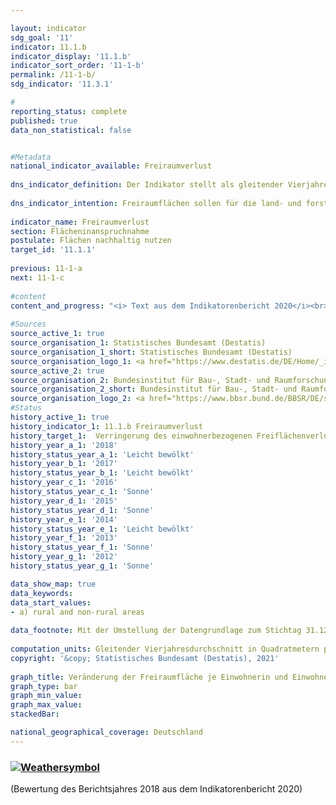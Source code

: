 ```yaml
---

layout: indicator    
sdg_goal: '11'    
indicator: 11.1.b    
indicator_display: '11.1.b'    
indicator_sort_order: '11-1-b'    
permalink: /11-1-b/    
sdg_indicator: '11.3.1'    

#    
reporting_status: complete    
published: true    
data_non_statistical: false    


#Metadata    
national_indicator_available: Freiraumverlust    
    
dns_indicator_definition: Der Indikator stellt als gleitender Vierjahresdurchschnitt die jährliche Veränderung der Freiraumfläche in Quadratmetern je Einwohnerin und Einwohner dar.    
    
dns_indicator_intention: Freiraumflächen sollen für die land- und forstwirtschaftliche Nutzung, als Kultur- und Naturlandschaften sowie als Erholungsräume erhalten bleiben. Daher soll der Rückgang der Freiraumflächen je Einwohnerin und Einwohner reduziert werden. Vermindert sich der Freiraumverlust, so gibt das Hinweise auf einen Erfolg von Maßnahmen, die die Innenentwicklung stärken und so Agrar-, Wald- und Gewässerflächen für die Land- und Forstwirtschaft, den Naturschutz sowie für die Erholung der Bevölkerung schonen.    
    
indicator_name: Freiraumverlust    
section: Flächeninanspruchnahme    
postulate: Flächen nachhaltig nutzen    
target_id: '11.1.1'    
    
previous: 11-1-a    
next: 11-1-c    
    
#content    
content_and_progress: "<i> Text aus dem Indikatorenbericht 2020</i><br><br>Als Freiraumflächen werden Vegetationsflächen (z. B. Ackerland, Weideland oder Waldflächen), sowie Abbauflächen und Wasserflächen bezeichnet. Freiraumflächen sind begrifflich abzugrenzen von Freiflächen im Siedlungsbereich, wie beispielsweise Friedhöfe, Gärten, Parks oder Freizeitanlagen, die zwar weitestgehend unbebaut sind, aber prinzipiell zur Siedlungs- und Verkehrsfläche zählen. Werden also bisher von Bebauung freigehaltene Siedlungsflächen bebaut, spiegelt sich dies nicht im Indikator zum Freiraumverlust wider.<br><br>Im betrachteten Zeitraum verringerte sich der Freiraumverlust pro Kopf im Bundesdurchschnitt. Waren es im gleitenden Vierjahresmittel 2001-2004 noch etwa 5 Quadratmeter je Einwohnerin und Einwohner, so sind es im aktuellen Vierjahresmittel 2015-2018 nur noch rund 3 Quadratmeter.<br><br>Bei gleicher Tendenz zeigen sich zwischen ländlichen und nicht ländlichen Räumen deutliche Unterschiede im Ausmaß der Veränderung. So reduzierte sich der Freiraumverlust in ländlichen Räumen je Einwohnerin und Einwohner von 7,4 auf 4,5 Quadratmeter pro Jahr. In den nicht ländlichen Räumen ging er von 1,8 auf 0,6 Quadratmeter zurück. Hierbei ist zu berücksichtigen, dass es in nicht ländlichen Kreisen und kreisfreien Städten erheblich weniger Freiräumflächen wie Wälder oder Landwirtschaftsflächen gibt als in ländlichen Räumen. Zudem verläuft die Bevölkerungsentwicklung unterschiedlich und wirkt sich entsprechend auf den Indikator aus: Während ländliche Regionen im betrachteten Zeitraum überwiegend einen Rückgang der Bevölkerung verzeichneten, stieg die Einwohnerzahl in nicht ländlichen Regionen insgesamt etwas an.<br><br>Datengrundlagen des Indikators sind die Bevölkerungszahlen und die Flächenerhebung nach Art der tatsächlichen Nutzung des Statistischen Bundesamtes. Da zu seiner Berechnung Bevölkerungsdaten auf regionaler Ebene herangezogen werden, gab es durch den Zensus 2011 einen Sprung in den Zeitreihen. Daneben kam es im amtlichen Liegenschaftskataster der Länder in den vergangenen Jahren teilweise zur Neuzuordnung von Flächennutzungen ohne reale Änderung in der Landschaft. Um diese Effekte zu glätten und den langfristigen Trend herauszustellen, wird ein gleitender Vierjahresdurchschnitt abgebildet, der die Daten der jeweiligen Jahre und der drei vorangegangenen Jahre mittelt. Zudem wurde im Jahr 2016 die Umstellung des alten auf den neuen Nutzungsartenkatalog vollendet, was sich auch auf die amtliche Flächenstatistik auswirkte, sodass die Vergleichbarkeit der Daten von 2016 mit den Vorjahren eingeschränkt ist. Aus diesem Grund ist die Entwicklung des Indikators für das Jahr 2016 in der Grafik nur in gestrichelter Form abgebildet.<br><br>Die Unterscheidung zwischen „ländlich“ und „nicht ländlich“ basiert auf einer Typisierung des Thünen-Instituts. Das Institut ordnet Landkreisen und kreisfreien Städten – auf Basis von räumlichen Merkmalen wie „Siedlungsdichte“ und „Anteil land- und forstwirtschaftlicher Fläche“ – einen Grad an „Ländlichkeit“ zu. Somit bezieht sich diese Typisierung auf die Kreisebene und nicht auf kleinere räumliche Einheiten wie Städte und Dörfer."    
    
#Sources    
source_active_1: true                    
source_organisation_1: Statistisches Bundesamt (Destatis)                    
source_organisation_1_short: Statistisches Bundesamt (Destatis)                    
source_organisation_logo_1: <a href="https://www.destatis.de/DE/Home/_inhalt.html"><img src="https://g205sdgs.github.io/sdg-indicators/public/logos/destatis.png" alt=" Statistisches Bundesamt (Destatis)" title="Klicken Sie hier um zu der Homepage der Organisation zu gelangen" /></a>                    
source_active_2: true                    
source_organisation_2: Bundesinstitut für Bau-, Stadt- und Raumforschung (BBSR)                    
source_organisation_2_short: Bundesinstitut für Bau-, Stadt- und Raumforschung (BBSR)                    
source_organisation_logo_2: <a href="https://www.bbsr.bund.de/BBSR/DE/startseite/_node.html"><img src="https://g205sdgs.github.io/sdg-indicators/public/logos/bbsr.png" alt=" Bundesinstitut für Bau-, Stadt- und Raumforschung (BBSR)" title="Klicken Sie hier um zu der Homepage der Organisation zu gelangen" /></a>                        
#Status    
history_active_1: true
history_indicator_1: 11.1.b Freiraumverlust
history_target_1:  Verringerung des einwohnerbezogenen Freiflächenverlusts
history_year_a_1: '2018'                            
history_status_year_a_1: 'Leicht bewölkt'
history_year_b_1: '2017'                            
history_status_year_b_1: 'Leicht bewölkt'
history_year_c_1: '2016'                            
history_status_year_c_1: 'Sonne'
history_year_d_1: '2015'                            
history_status_year_d_1: 'Sonne'
history_year_e_1: '2014'                            
history_status_year_e_1: 'Leicht bewölkt'
history_year_f_1: '2013'                            
history_status_year_f_1: 'Sonne'
history_year_g_1: '2012'                            
history_status_year_g_1: 'Sonne'    

data_show_map: true    
data_keywords:    
data_start_values:     
- a) rural and non-rural areas
    
data_footnote: Mit der Umstellung der Datengrundlage zum Stichtag 31.12.2016 kam ein neuer Nutzungsartenkatalog zur Anwendung, sodass keine Veränderung von 2015 auf 2016 ermittelt werden kann. Zeitvergleiche sind damit nur sehr eingeschränkt möglich.    
    
computation_units: Gleitender Vierjahresdurchschnitt in Quadratmetern pro Jahr    
copyright: '&copy; Statistisches Bundesamt (Destatis), 2021'
    
graph_title: Veränderung der Freiraumfläche je Einwohnerin und Einwohner    
graph_type: bar    
graph_min_value:     
graph_max_value:     
stackedBar:    

national_geographical_coverage: Deutschland    
---    
```

<div>
  <div class="my-header">
    <h3>
      <a href="https://sustainabledevelopment-deutschland.github.io/status/"><img src="https://g205sdgs.github.io/sdg-indicators/public/Wettersymbole/Leicht bewölkt.png" title="Bei Fortsetzung der Entwicklung würde das Ziel voraussichtlich um mindestens 5&nbsp;%, aber maximal um 20&nbsp;% der Differenz zwischen Zielwert und aktuellem Wert verfehlt" alt="Weathersymbol" />
      </a>
    </h3>
  </div>
  <div class="my-header-note">
    <span> (Bewertung des Berichtsjahres 2018 aus dem Indikatorenbericht 2020)</span>
  </div>
</div>